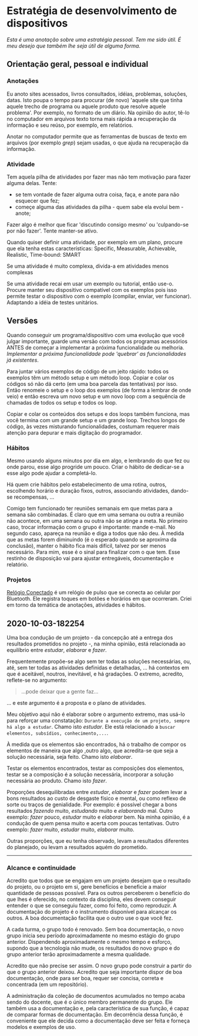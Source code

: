 # Estratégia de desenvolvimento de dispositivos

*Esta é uma anotação sobre uma estratégia pessoal. Tem me sido útil. É meu desejo que também lhe seja útil de alguma forma.*

## Orientação geral, pessoal e individual

### Anotações

Eu anoto sites acessados, livros consultados, idéias, problemas, soluções, datas. Isto poupa o tempo para procurar (de novo) 'aquele site que tinha aquele trecho de programa ou aquele produto que resolve aquele problema'. Por exemplo, no formato de um diário. Na opinião do autor, tê-lo no computador em arquivos texto torna mais rápida a recuperação da informação e seu reúso, por exemplo, em relatórios.

Anotar no computador permite que as ferramentas de buscas de texto em arquivos (por exemplo *grep*) sejam usadas, o que ajuda na recuperação da informação. 

### Atividade

Tem aquela pilha de atividades por fazer mas não tem motivação para fazer alguma delas. Tente:

- se tem vontade de fazer alguma outra coisa, faça, e anote para não esquecer que fez;
- começe alguma das atividades da pilha - quem sabe ela evolui bem - anote;

Fazer algo é melhor que ficar 'discutindo consigo mesmo' ou 'culpando-se por não fazer'. Tente manter-se ativo.

Quando quiser definir uma atividade, por exemplo em um plano, procure que ela tenha estas características: Specific, Measurable, Achievable, Realistic, Time-bound: SMART

Se uma atividade é muito complexa, divida-a em atividades menos complexas

Se uma atividade recai em usar um exemplo ou tutorial, então use-o. Procure manter seu dispositivo compatível com os exemplos pois isso permite testar o dispositivo com o exemplo (compilar, enviar, ver funcionar). Adaptando a idéia de testes unitários.

## Versões

Quando conseguir um programa/dispositivo com uma evolução que você julgar importante, guarde uma versão com todos os programas acessórios ANTES de começar a implementar a próxima funcionalidade ou melhoria. *Implementar a próxima funcionalidade pode 'quebrar' as funcionalidades já existentes*.

Para juntar vários exemplos de código de um jeito rápido: todos os exemplos têm um método setup e um método loop. Copiar e colar os códigos só não dá certo (em uma boa parcela das tentativas) por isso. Então renomeie o setup e o loop dos exemplos (de forma a lembrar de onde veio) e então escreva um novo setup e um novo loop com a sequência de chamadas de todos os setup e todos os loop.

Copiar e colar os conteúdos dos setups e dos loops também funciona, mas você termina com um grande setup e um grande loop. Trechos longos de código, às vezes misturando funcionalidades, costumam requerer mais atenção para depurar e mais digitação do programador.

### Hábitos

Mesmo usando alguns minutos por dia em algo, e lembrando do que fez ou onde parou, esse algo progride um pouco. Criar o hábito de dedicar-se a esse algo pode ajudar a completá-lo.

Há quem crie hábitos pelo estabelecimento de uma rotina, outros, escolhendo horário e duração fixos, outros, associando atividades, dando-se recompensas, ...

Comigo tem funcionado ter reuniões semanais em que metas para a semana são combinadas. É claro que em uma semana ou outra a reunião não acontece, em uma semana ou outra não se atinge a meta. No primeiro caso, trocar informação com o grupo é importante: mande e-mail. No segundo caso, apareça na reunião e diga a todos que não deu. À medida que as metas forem diminuindo (é o esperado quando se aproxima da conclusão), manter o hábito fica mais difícil, talvez por ser menos necessário. Para mim, esse é o sinal para finalizar com o que tem. Esse restinho de disposição vai para ajustar entregáveis, documentação e relatório.

### Projetos 

[Relógio Conectado](RelogioConectado/README.md) é um relógio de pulso que se conecta ao celular por Bluetooth. Ele registra toques em botões e horários em que ocorreram. Criei em torno da temática de anotações, atividades e hábitos.


## 2020-10-03-182254

Uma boa condução de um projeto - da concepção até a entrega dos resultados prometidos no projeto -, na minha opinião, está relacionada ao equilíbrio entre *estudar*, *elaborar* e *fazer*.

Frequentemente propõe-se algo sem ter todas as soluções necessárias, ou, até, sem ter todas as atividades definidas e detalhadas, ... há contextos em que é aceitável, noutros, inevitável, e há gradações. O extremo, acredito, reflete-se no argumento:

> ...pode deixar que a gente faz...

... e este argumento é a proposta e o plano de atividades.

Meu objetivo aqui não é elaborar sobre o argumento extremo, mas usá-lo para reforçar uma constatação: `Durante a execução de um projeto, sempre há algo a estudar`. Chamo isto *estudar*. Ele está relacionado a `buscar elementos, subsídios, conhecimento,...`.

À medida que os elementos são encontrados, há o trabalho de compor os elementos de maneira que algo ,outro algo, que acredita-se que seja a solução necessária, seja feito. Chamo isto *elaborar*.

Testar os elementos encontrados, testar as composições dos elementos, testar se a composição é a solução necessária, incorporar a solução necessária ao produto. Chamo isto *fazer*.

Proporções desequilibradas entre *estudar*, *elaborar* e *fazer* podem levar a bons resultados ao custo de desgaste físico e mental, ou como reflexo de sorte ou traços de genialidade. Por exemplo: é possível chegar a bons resultados *fazendo* muito, *estudando* muito e *elaborando* mal. Outro exemplo: *fazer* pouco, *estudar* muito e *elaborar* bem. Na minha opinião, é a condução de quem pensa muito e acerta com poucas tentativas. Outro exemplo: *fazer* muito, *estudar* muito, *elaborar* muito.

Outras proporções, que eu tenha observado, levam a resultados diferentes do planejado, ou levam a resultados aquém do prometido.

---

### Alcance e continuidade

Acredito que todos que se engajam em um projeto desejam que o resultado do projeto, ou o projeto em si, gere benefícios e beneficie a maior quantidade de pessoas possível. Para os outros perceberem o benefício do que lhes é oferecido, no contexto da disciplina, eles devem conseguir entender o que se conseguiu fazer, como foi feito, como reproduzir. A documentação do projeto é o instrumento disponível para alcançar os outros. A boa documentação facilita que o outro use o que você fez.

A cada turma, o grupo todo é renovado. Sem boa documentação, o novo grupo inicia seu período aproximadamente no mesmo estágio do grupo anterior. Dispendendo aproximadamente o mesmo tempo e esforço, supondo que a tecnologia não mude, os resultados do novo grupo e do grupo anterior terão aproximadamente a mesma qualidade.

Acredito que não precise ser assim. O novo grupo pode construir a partir do que o grupo anterior deixou. Acredito que seja importante dispor de boa documentação, onde para ser boa, requer ser concisa, correta e concentrada (em um repositório).

A administração da coleção de documentos acumulados no tempo acaba sendo do docente, que é o único membro permanente do grupo. Ele também usa a documentação e, pela característica de sua função, é capaz de comparar formas de documentação. Em decorrência dessa função, é conveniente que ele decida como a documentação deve ser feita e forneça modelos e exemplos de uso.

